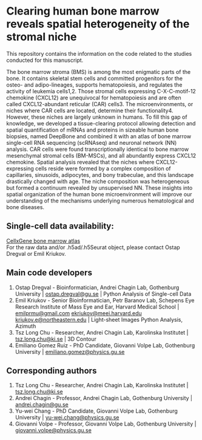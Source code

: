 # Clearing human bone marrow reveals spatial heterogeneity of the stromal niche

This repository contains the information on the code related to the studies conducted for this manuscript.

The bone marrow stroma (BMS) is among the most enigmatic parts of the bone. It contains skeletal stem cells and committed progenitors for the osteo- and adipo-lineages, supports hematopoiesis, and regulates the activity of leukemia cells1,2. Those stromal cells expressing C-X-C-motif-12 chemokine (CXCL12) are unequivocal for hematopoiesis and are often called CXCL12-abundant reticular (CAR) cells3. The microenvironments, or niches where CAR cells are located, determine their functionality4. However, these niches are largely unknown in humans. To fill this gap of knowledge, we developed a tissue-clearing protocol allowing detection and spatial quantification of mRNAs and proteins in sizeable human bone biopsies, named DeepBone and combined it with an atlas of bone marrow single-cell RNA sequencing (scRNAseq) and neuronal network (NN) analysis. CAR cells were found transcriptionally identical to bone marrow mesenchymal stromal cells (BM-MSCs), and all abundantly express CXCL12 chemokine. Spatial analysis revealed that the niches where CXCL12-expressing cells reside were formed by a complex composition of capillaries, sinusoids, adipocytes, and bony trabeculae, and this landscape drastically changed with age. The niche composition was heterogeneous but formed a continuum revealed by unsupervised NN. These insights into spatial organization of the human bone microenvironment will improve our understanding of the mechanisms underlying numerous hematological and bone diseases.

## Single-cell data availability:
[CellxGene bone marrow atlas](https://nam12.safelinks.protection.outlook.com/?url=https%3A%2F%2Fcellxgene.cziscience.com%2Fcollections%2F0391c84c-d57d-4741-9277-e4d58f9a3d0c&data=05%7C02%7Ckriukov.e%40northeastern.edu%7C17cfa576b574406326dc08dc421aba17%7Ca8eec281aaa34daeac9b9a398b9215e7%7C0%7C0%7C638457929777265718%7CUnknown%7CTWFpbGZsb3d8eyJWIjoiMC4wLjAwMDAiLCJQIjoiV2luMzIiLCJBTiI6Ik1haWwiLCJXVCI6Mn0%3D%7C0%7C%7C%7C&sdata=k2SELErdM4pfNXlVEfra1Hht9oqJINEFSTiu3QVy3L8%3D&reserved=0) <br />
For the raw data and/or .h5ad/.h5Seurat object, please contact Ostap Dregval or Emil Kriukov.

## Main code developers
1. Ostap Dregval - Bioinformatician, Andrei Chagin Lab, Gothenburg University | ostap.dregval@gu.se |  Python Analysis of Single-cell Data
2. Emil Kriukov - Senior Bioinformatician, Petr Baranov Lab, Schepens Eye Research Institute of Mass Eye and Ear, Harvard Medical School | emilprmu@gmail.com ekriukov@meei.harvard.edu kriukov.e@northeastern.edu | Light-sheet Images Python Analysis, Azimuth
3. Tsz Long Chu - Researcher, Andrei Chagin Lab, Karolinska Institutet | tsz.long.chu@ki.se | 3D Contour
4. Emiliano Gomez Ruiz - PhD Candidate, Giovanni Volpe Lab, Gothenburg University | emiliano.gomez@physics.gu.se

## Corresponding authors
1. Tsz Long Chu - Researcher, Andrei Chagin Lab, Karolinska Institutet | tsz.long.chu@ki.se
2. Andrei Chagin - Professor, Andrei Chagin Lab, Gothenburg University | andrei.chagin@gu.se
3. Yu-wei Chang - PhD Candidate, Giovanni Volpe Lab, Gothenburg University | yu-wei.chang@physics.gu.se
4. Giovanni Volpe - Professor, Giovanni Volpe Lab, Gothenburg University | giovanni.volpe@physics.gu.se
